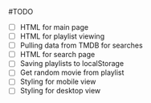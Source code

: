 #TODO

- [ ] HTML for main page
- [ ] HTML for playlist viewing
- [ ] Pulling data from TMDB for searches
- [ ] HTML for search page 
- [ ] Saving playlists to localStorage
- [ ] Get random movie from playlist
- [ ] Styling for mobile view
- [ ] Styling for desktop view